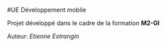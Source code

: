 #UE Développement mobile

Projet développé dans le cadre de la formation **M2-GI**

Auteur: *Etienne Estrangin*
